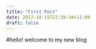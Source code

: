 ```yaml
---
title: "First Post"
date: 2017-10-15T22:39:34+11:00
draft: false
---
```

#hello!
welcome to my new blog

